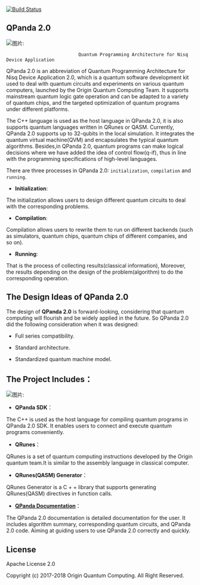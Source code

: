 [![Build Status](https://travis-ci.org/OriginQ/QPanda-SDK.svg?branch=master)](https://travis-ci.org/OriginQ/QPanda-SDK)
## QPanda 2.0



![图片: ](https://images-cdn.shimo.im/disVJ89G0uYsSPGq/image.png)

                               Quantum Programming Architecture for Nisq Device Application


 
QPanda 2.0 is an abbreviation of Quantum Programming Architecture for Nisq Device Application 2.0, which is a quantum software development kit used to deal with quantum circuits and experiments on various quantum computers, launched by the Origin Quantum Computing Team. It supports mainstream quantum logic gate operation and can be adapted to a variety of quantum chips, and the targeted optimization of quantum programs under different platforms.

The C++ language is used as the host language in QPanda 2.0, it is also supports quantum languages ​​written in QRunes or QASM. Currently, QPanda 2.0 supports up to 32-qubits in the local simulation. It integrates the quantum virtual machine(QVM) and encapsulates the typical quantum algorithms. Besides,in QPanda 2.0, quantum programs can make logical decisions where we have added the idea of ​​control flow(q-if), thus in line with the programming specifications of high-level languages.

There are three processes in QPanda 2.0: `initialization`, `compilation` and `running`.

- **Initialization**:

The initialization allows users to design different quantum circuits to deal with the corresponding problems.

- **Compilation**:

Compilation allows users to rewrite them to run on different backends (such as simulators, quantum chips, quantum chips of different companies, and so on).

- **Running**:

That is the process of collecting results(classical information), Moreover, the results depending on the design of the problem(algorithm) to do the corresponding operation.



## The Design Ideas of QPanda 2.0


The design of **QPanda 2.0** is forward-looking, considering that quantum computing will flourish and be widely applied in the future. So QPanda 2.0 did the following consideration when it was designed:

- Full series compatibility.

- Standard architecture.

- Standardized quantum machine model.

## The Project Includes：

![图片: ](https://images-cdn.shimo.im/j71VAaimgHkKWXEW/image.png)

-   **QPanda SDK**：

The C++ is used as the host language for compiling quantum programs in QPanda 2.0 SDK. It enables users to connect and execute quantum programs conveniently.

-   **QRunes**：

QRunes is a set of quantum computing instructions developed by the Origin quantum team.It is similar to the assembly language in classical computer.

-   **QRunes(QASM) Generator**：

QRunes Generator is a C + + library that supports generating QRunes(QASM) directives in function calls.

-   **[QPanda Documentation](./QPanda-2.0.Documentation/README.md)**：


The QPanda 2.0 documentation is detailed documentation for the user. It includes algorithm summary, corresponding quantum circuits, and QPanda 2.0 code. Aiming at guiding users to use QPanda 2.0 correctly and quickly.

 ## License
 Apache License 2.0


 Copyright (c) 2017-2018 Origin Quantum Computing. All Right Reserved.
